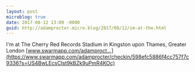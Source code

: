 ```yaml
---
layout: post
microblog: true
date: 2017-08-12 13:09 -0000
guid: http://adamprocter.micro.blog/2017/08/12/im-at-the.html
---
```

I'm at The Cherry Red Records Stadium in Kingston upon Thames, Greater London [www.swarmapp.com/adamproct...](https://www.swarmapp.com/adamprocter/checkin/598efc5886f4cc757f7c9336?s=US4BwLEcsCIst9kBZk9uPmR4KOc)
